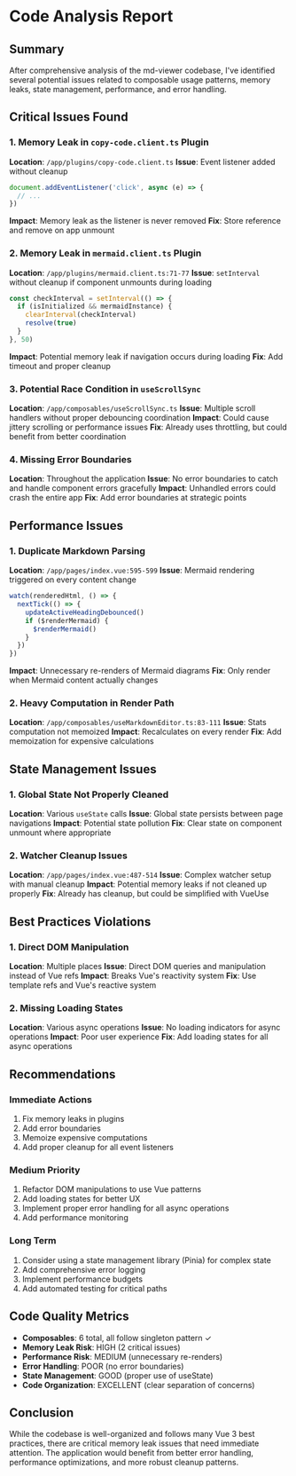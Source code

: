 # Code Analysis Report

## Summary

After comprehensive analysis of the md-viewer codebase, I've identified several potential issues related to composable usage patterns, memory leaks, state management, performance, and error handling.

## Critical Issues Found

### 1. **Memory Leak in `copy-code.client.ts` Plugin**
**Location**: `/app/plugins/copy-code.client.ts`
**Issue**: Event listener added without cleanup
```typescript
document.addEventListener('click', async (e) => {
  // ...
})
```
**Impact**: Memory leak as the listener is never removed
**Fix**: Store reference and remove on app unmount

### 2. **Memory Leak in `mermaid.client.ts` Plugin**
**Location**: `/app/plugins/mermaid.client.ts:71-77`
**Issue**: `setInterval` without cleanup if component unmounts during loading
```typescript
const checkInterval = setInterval(() => {
  if (isInitialized && mermaidInstance) {
    clearInterval(checkInterval)
    resolve(true)
  }
}, 50)
```
**Impact**: Potential memory leak if navigation occurs during loading
**Fix**: Add timeout and proper cleanup

### 3. **Potential Race Condition in `useScrollSync`**
**Location**: `/app/composables/useScrollSync.ts`
**Issue**: Multiple scroll handlers without proper debouncing coordination
**Impact**: Could cause jittery scrolling or performance issues
**Fix**: Already uses throttling, but could benefit from better coordination

### 4. **Missing Error Boundaries**
**Location**: Throughout the application
**Issue**: No error boundaries to catch and handle component errors gracefully
**Impact**: Unhandled errors could crash the entire app
**Fix**: Add error boundaries at strategic points

## Performance Issues

### 1. **Duplicate Markdown Parsing**
**Location**: `/app/pages/index.vue:595-599`
**Issue**: Mermaid rendering triggered on every content change
```typescript
watch(renderedHtml, () => {
  nextTick(() => {
    updateActiveHeadingDebounced()
    if ($renderMermaid) {
      $renderMermaid()
    }
  })
})
```
**Impact**: Unnecessary re-renders of Mermaid diagrams
**Fix**: Only render when Mermaid content actually changes

### 2. **Heavy Computation in Render Path**
**Location**: `/app/composables/useMarkdownEditor.ts:83-111`
**Issue**: Stats computation not memoized
**Impact**: Recalculates on every render
**Fix**: Add memoization for expensive calculations

## State Management Issues

### 1. **Global State Not Properly Cleaned**
**Location**: Various `useState` calls
**Issue**: Global state persists between page navigations
**Impact**: Potential state pollution
**Fix**: Clear state on component unmount where appropriate

### 2. **Watcher Cleanup Issues**
**Location**: `/app/pages/index.vue:487-514`
**Issue**: Complex watcher setup with manual cleanup
**Impact**: Potential memory leaks if not cleaned up properly
**Fix**: Already has cleanup, but could be simplified with VueUse

## Best Practices Violations

### 1. **Direct DOM Manipulation**
**Location**: Multiple places
**Issue**: Direct DOM queries and manipulation instead of Vue refs
**Impact**: Breaks Vue's reactivity system
**Fix**: Use template refs and Vue's reactive system

### 2. **Missing Loading States**
**Location**: Various async operations
**Issue**: No loading indicators for async operations
**Impact**: Poor user experience
**Fix**: Add loading states for all async operations

## Recommendations

### Immediate Actions
1. Fix memory leaks in plugins
2. Add error boundaries
3. Memoize expensive computations
4. Add proper cleanup for all event listeners

### Medium Priority
1. Refactor DOM manipulations to use Vue patterns
2. Add loading states for better UX
3. Implement proper error handling for all async operations
4. Add performance monitoring

### Long Term
1. Consider using a state management library (Pinia) for complex state
2. Add comprehensive error logging
3. Implement performance budgets
4. Add automated testing for critical paths

## Code Quality Metrics

- **Composables**: 6 total, all follow singleton pattern ✓
- **Memory Leak Risk**: HIGH (2 critical issues)
- **Performance Risk**: MEDIUM (unnecessary re-renders)
- **Error Handling**: POOR (no error boundaries)
- **State Management**: GOOD (proper use of useState)
- **Code Organization**: EXCELLENT (clear separation of concerns)

## Conclusion

While the codebase is well-organized and follows many Vue 3 best practices, there are critical memory leak issues that need immediate attention. The application would benefit from better error handling, performance optimizations, and more robust cleanup patterns.